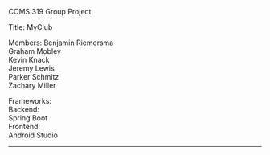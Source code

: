 COMS 319 Group Project

Title: MyClub

Members:
Benjamin Riemersma <br>
Graham Mobley <br>
Kevin Knack <br>
Jeremy Lewis <br>
Parker Schmitz <br>
Zachary Miller <br>

Frameworks: <br>
    Backend: <br>
        Spring Boot <br>
    Frontend: <br>
        Android Studio <br>

-------------------------------------

